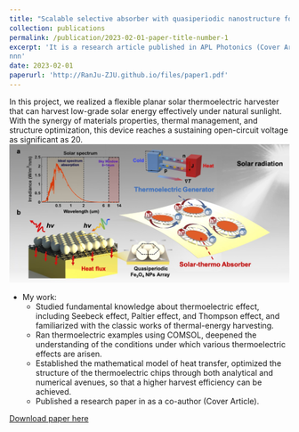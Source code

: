 ```yaml
---
title: "Scalable selective absorber with quasiperiodic nanostructure for low-grade solar energy harvesting"
collection: publications
permalink: /publication/2023-02-01-paper-title-number-1
excerpt: 'It is a research article published in APL Photonics (Cover Article).
nnn'
date: 2023-02-01
paperurl: 'http://RanJu-ZJU.github.io/files/paper1.pdf'
---
```

In this project, we realized a flexible planar solar thermoelectric harvester that can harvest low-grade solar energy effectively under natural sunlight. With the synergy of materials properties, thermal management, and structure optimization, this device reaches a sustaining open-circuit voltage as significant as 20. 
![Editing a markdown file for a talk](/images/pic1.png)

* My work:
  * Studied fundamental knowledge about thermoelectric effect, including Seebeck effect, Paltier effect, and Thompson effect, and familiarized with the classic works of thermal-energy harvesting.
  * Ran thermoelectric examples using COMSOL, deepened the understanding of the conditions under which various thermoelectric effects are arisen.
  * Established the mathematical model of heat transfer, optimized the structure of the thermoelectric chips through both analytical and numerical avenues, so that a higher harvest efficiency can be achieved.
  * Published a research paper in <APL Photonics> as a co-author (Cover Article).

[Download paper here](http://RanJu-ZJU.github.io/files/paper1.pdf)
